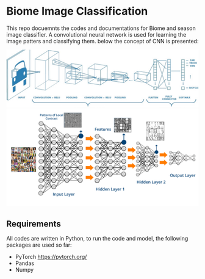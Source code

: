 # Biome Image Classification
This repo docuemnts the codes and documentations for Biome and season image classifier. A convolutional neural network is used for learning the image patters and classifying them. below the concept of CNN is presented: 

![Screenshot](cnn.png)
![Screenshot](DL.png)

## Requirements 
All codes are written in Python, to run the code and model, the following packages are used so far:
- PyTorch  https://pytorch.org/
- Pandas 
- Numpy 
